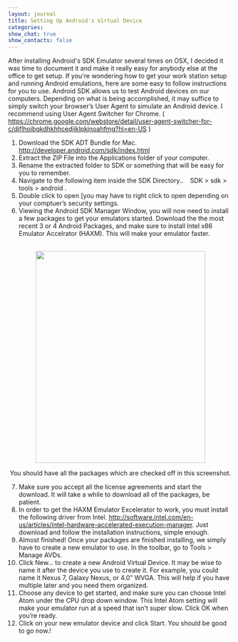 ```yaml
---
layout: journal
title: Setting Up Android's Virtual Device
categories: 
show_chat: true
show_contacts: false
---
```


After installing Android&#39;s SDK Emulator several times on OSX, I decided it was time to document it and make it really easy for anybody else at the office to get setup. If you&#39;re wondering how to get your work station setup and running Android emulations, here are some easy to follow instructions for you to use. Android SDK allows us to test Android devices on our computers. Depending on what is being accomplished, it may suffice to simply switch your browser&rsquo;s User Agent to simulate an Android device. I recommend using User Agent Switcher for Chrome. ( <a href="https://chrome.google.com/webstore/detail/user-agent-switcher-for-c/djflhoibgkdhkhhcedjiklpkjnoahfmg?hl=en-US"> https://chrome.google.com/webstore/detail/user-agent-switcher-for-c/djflhoibgkdhkhhcedjiklpkjnoahfmg?hl=en-US</a> ) <ol><li>Download the SDK ADT Bundle for Mac. <a href="http://developer.android.com/sdk/index.html"> http://developer.android.com/sdk/index.html</a></li><li>Extract the ZIP File into the Applications folder of your computer.</li><li>Rename the extracted folder to SDK or something that will be easy for you to remember.</li><li>Navigate to the following item inside the SDK Directory.. &nbsp;&nbsp;&nbsp;SDK &gt; sdk &gt; tools &gt; android .</li><li>Double click to open [you may have to right click to open depending on your comptuer&rsquo;s security settings.</li><li>Viewing the Android SDK Manager Window, you will now need to install a few packages to get your emulators started. Download the the most recent 3 or 4 Android Packages, and make sure to install Intel x86 Emulator Accelrator (HAXM). This will make your emulator faster.</li></ol><p style="text-align: center;"><br /><img height="476px;" src="https://lh3.googleusercontent.com/lJUT6d4B8FxCjlJ_uYWafTm9PxNMCbzFA5G3_mtqlm-cc6Rm2hgtc81H3mEKV8Ck213uwCpr8TO1aemlLmJAiBxozr-4pBlhcnOPO7Q52kS4L9C7fp3QYRImtA" width="380px;" /> <p style="text-align: center;">You should have all the packages which are checked off in this screenshot. <ol start="7"><li>Make sure you accept all the license agreements and start the download. It will take a while to download all of the packages, be patient.</li><li>In order to get the HAXM Emulator Excelerator to work, you must install the following driver from Intel. <a href="http://software.intel.com/en-us/articles/intel-hardware-accelerated-execution-manager"> http://software.intel.com/en-us/articles/intel-hardware-accelerated-execution-manager</a>.&nbsp;Just download and follow the installation instructions, simple enough.</li><li>Almost finished! Once your packages are finished installing, we simply have to create a new emulator to use. In the toolbar, go to Tools &gt; Manage AVDs.</li><li>Click New... to create a new Android Virtual Device. It may be wise to name it after the device you use to create it. For example, you could name it Nexus 7, Galaxy Nexus, or 4.0&rdquo; WVGA. This will help if you have multiple later and you need them organized.</li><li>Choose any device to get started, and make sure you can choose Intel Atom under the CPU drop down window. This Intel Atom setting will make your emulator run at a speed that isn&rsquo;t super slow. Click OK when you&rsquo;re ready.</li><li>Click on your new emulator device and click Start. You should be good to go now.!</li></ol>